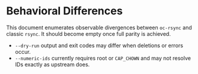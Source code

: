 # Behavioral Differences

This document enumerates observable divergences between `oc-rsync` and classic
`rsync`. It should become empty once full parity is achieved.

- `--dry-run` output and exit codes may differ when deletions or errors occur.
- `--numeric-ids` currently requires root or `CAP_CHOWN` and may not resolve
  IDs exactly as upstream does.

